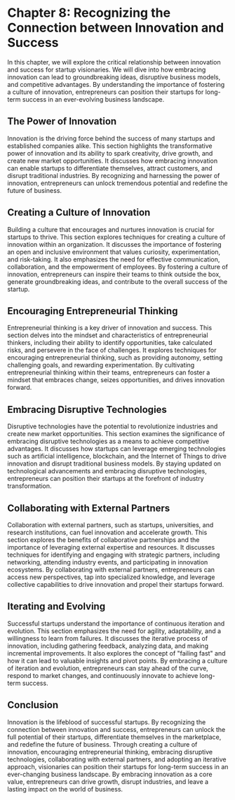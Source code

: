 Chapter 8: Recognizing the Connection between Innovation and Success
====================================================================

In this chapter, we will explore the critical relationship between innovation and success for startup visionaries. We will dive into how embracing innovation can lead to groundbreaking ideas, disruptive business models, and competitive advantages. By understanding the importance of fostering a culture of innovation, entrepreneurs can position their startups for long-term success in an ever-evolving business landscape.

**The Power of Innovation**
---------------------------

Innovation is the driving force behind the success of many startups and established companies alike. This section highlights the transformative power of innovation and its ability to spark creativity, drive growth, and create new market opportunities. It discusses how embracing innovation can enable startups to differentiate themselves, attract customers, and disrupt traditional industries. By recognizing and harnessing the power of innovation, entrepreneurs can unlock tremendous potential and redefine the future of business.

**Creating a Culture of Innovation**
------------------------------------

Building a culture that encourages and nurtures innovation is crucial for startups to thrive. This section explores techniques for creating a culture of innovation within an organization. It discusses the importance of fostering an open and inclusive environment that values curiosity, experimentation, and risk-taking. It also emphasizes the need for effective communication, collaboration, and the empowerment of employees. By fostering a culture of innovation, entrepreneurs can inspire their teams to think outside the box, generate groundbreaking ideas, and contribute to the overall success of the startup.

**Encouraging Entrepreneurial Thinking**
----------------------------------------

Entrepreneurial thinking is a key driver of innovation and success. This section delves into the mindset and characteristics of entrepreneurial thinkers, including their ability to identify opportunities, take calculated risks, and persevere in the face of challenges. It explores techniques for encouraging entrepreneurial thinking, such as providing autonomy, setting challenging goals, and rewarding experimentation. By cultivating entrepreneurial thinking within their teams, entrepreneurs can foster a mindset that embraces change, seizes opportunities, and drives innovation forward.

**Embracing Disruptive Technologies**
-------------------------------------

Disruptive technologies have the potential to revolutionize industries and create new market opportunities. This section examines the significance of embracing disruptive technologies as a means to achieve competitive advantages. It discusses how startups can leverage emerging technologies such as artificial intelligence, blockchain, and the Internet of Things to drive innovation and disrupt traditional business models. By staying updated on technological advancements and embracing disruptive technologies, entrepreneurs can position their startups at the forefront of industry transformation.

**Collaborating with External Partners**
----------------------------------------

Collaboration with external partners, such as startups, universities, and research institutions, can fuel innovation and accelerate growth. This section explores the benefits of collaborative partnerships and the importance of leveraging external expertise and resources. It discusses techniques for identifying and engaging with strategic partners, including networking, attending industry events, and participating in innovation ecosystems. By collaborating with external partners, entrepreneurs can access new perspectives, tap into specialized knowledge, and leverage collective capabilities to drive innovation and propel their startups forward.

**Iterating and Evolving**
--------------------------

Successful startups understand the importance of continuous iteration and evolution. This section emphasizes the need for agility, adaptability, and a willingness to learn from failures. It discusses the iterative process of innovation, including gathering feedback, analyzing data, and making incremental improvements. It also explores the concept of "failing fast" and how it can lead to valuable insights and pivot points. By embracing a culture of iteration and evolution, entrepreneurs can stay ahead of the curve, respond to market changes, and continuously innovate to achieve long-term success.

**Conclusion**
--------------

Innovation is the lifeblood of successful startups. By recognizing the connection between innovation and success, entrepreneurs can unlock the full potential of their startups, differentiate themselves in the marketplace, and redefine the future of business. Through creating a culture of innovation, encouraging entrepreneurial thinking, embracing disruptive technologies, collaborating with external partners, and adopting an iterative approach, visionaries can position their startups for long-term success in an ever-changing business landscape. By embracing innovation as a core value, entrepreneurs can drive growth, disrupt industries, and leave a lasting impact on the world of business.
